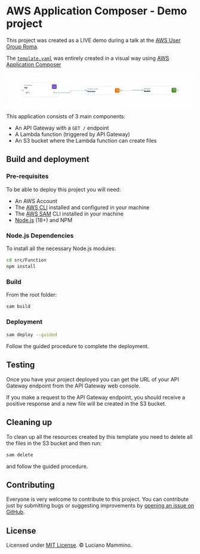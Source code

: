 # AWS Application Composer - Demo project

This project was created as a LIVE demo during a talk at the [AWS User Group Roma](https://www.meetup.com/amazon-web-services-rome/).

The [`template.yaml`](/template.yaml) was entirely created in a visual way using [AWS Application Composer](https://aws.amazon.com/application-composer/)

![Application Composer screenshot](./docs/application-composer-creenshot.png)

This application consists of 3 main components:

- An API Gateway with a `GET /` endpoint
- A Lambda function (triggered by API Gateway)
- An S3 bucket where the Lambda function can create files

## Build and deployment

### Pre-requisites

To be able to deploy this project you will need:

- An AWS Account
- The [AWS CLI](https://aws.amazon.com/cli/) installed and configured in your machine
- The [AWS SAM](https://aws.amazon.com/serverless/sam/) CLI installed in your machine
- [Node.js](https://nodejs.org/) (18+) and NPM


### Node.js Dependencies

To install all the necessary Node.js modules:

```bash
cd src/Function
npm install
```

### Build

From the root folder:

```bash
sam build
```

### Deployment

```bash
sam deploy --guided
```

Follow the guided procedure to complete the deployment.

## Testing

Once you have your project deployed you can get the URL of your API Gateway endpoint from the API Gateway web console.

If you make a request to the API Gateway endpoint, you should receive a positive response and a new file will be created in the S3 bucket.

## Cleaning up

To clean up all the resources created by this template you need to delete all the files in the S3 bucket and then run:

```bash
sam delete
```

and follow the guided procedure.


## Contributing

Everyone is very welcome to contribute to this project.
You can contribute just by submitting bugs or suggesting improvements by
[opening an issue on GitHub](https://github.com/lmammino/aws-application-composer-demo/issues).


## License

Licensed under [MIT License](LICENSE). © Luciano Mammino.
